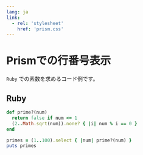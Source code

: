 ```yaml
---
lang: ja
link:
  - rel: 'stylesheet'
    href: 'prism.css'
---
```


# Prismでの行番号表示

```Ruby``` での素数を求めるコード例です。

## Ruby

```ruby:prime.rb
def prime?(num)
  return false if num <= 1
  (2..Math.sqrt(num)).none? { |i| num % i == 0 }
end

primes = (1..100).select { |num| prime?(num) }
puts primes
```

